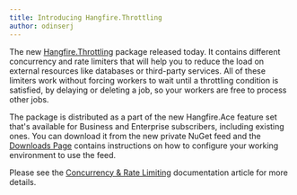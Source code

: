 ```yaml
---
title: Introducing Hangfire.Throttling
author: odinserj
---
```


The new [Hangfire.Throttling](https://www.hangfire.io/ace/#hangfirethrottling) package released today. It contains different concurrency and rate limiters that will help you to reduce the load on external resources like databases or third-party services. All of these limiters work without forcing workers to wait until a throttling condition is satisfied, by delaying or deleting a job, so your workers are free to process other jobs.

The package is distributed as a part of the new Hangfire.Ace feature set that's available for Business and Enterprise subscribers, including existing ones. You can download it from the new private NuGet feed and the [Downloads Page](/ace/downloads.html) contains instructions on how to configure your working environment to use the feed. 

Please see the [Concurrency & Rate Limiting](https://docs.hangfire.io/en/latest/background-processing/throttling.html) documentation article for more details.
